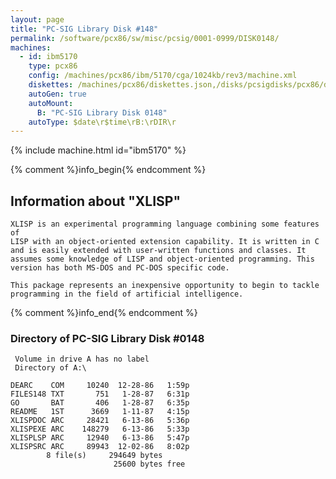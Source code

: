 ```yaml
---
layout: page
title: "PC-SIG Library Disk #148"
permalink: /software/pcx86/sw/misc/pcsig/0001-0999/DISK0148/
machines:
  - id: ibm5170
    type: pcx86
    config: /machines/pcx86/ibm/5170/cga/1024kb/rev3/machine.xml
    diskettes: /machines/pcx86/diskettes.json,/disks/pcsigdisks/pcx86/diskettes.json
    autoGen: true
    autoMount:
      B: "PC-SIG Library Disk 0148"
    autoType: $date\r$time\rB:\rDIR\r
---
```


{% include machine.html id="ibm5170" %}

{% comment %}info_begin{% endcomment %}

## Information about "XLISP"

    XLISP is an experimental programming language combining some features of
    LISP with an object-oriented extension capability. It is written in C
    and is easily extended with user-written functions and classes. It
    assumes some knowledge of LISP and object-oriented programming. This
    version has both MS-DOS and PC-DOS specific code.
    
    This package represents an inexpensive opportunity to begin to tackle
    programming in the field of artificial intelligence.
{% comment %}info_end{% endcomment %}


### Directory of PC-SIG Library Disk #0148

     Volume in drive A has no label
     Directory of A:\

    DEARC    COM     10240  12-28-86   1:59p
    FILES148 TXT       751   1-28-87   6:31p
    GO       BAT       406   1-28-87   6:35p
    README   1ST      3669   1-11-87   4:15p
    XLISPDOC ARC     28421   6-13-86   5:36p
    XLISPEXE ARC    148279   6-13-86   5:33p
    XLISPLSP ARC     12940   6-13-86   5:47p
    XLISPSRC ARC     89943  12-02-86   8:02p
            8 file(s)     294649 bytes
                           25600 bytes free
